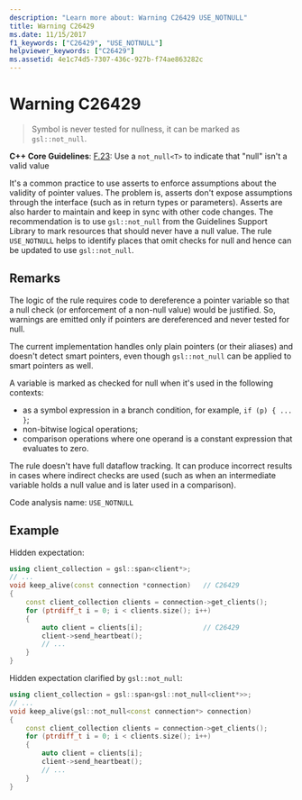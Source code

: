 ```yaml
---
description: "Learn more about: Warning C26429 USE_NOTNULL"
title: Warning C26429
ms.date: 11/15/2017
f1_keywords: ["C26429", "USE_NOTNULL"]
helpviewer_keywords: ["C26429"]
ms.assetid: 4e1c74d5-7307-436c-927b-f74ae863282c
---
```

# Warning C26429

> Symbol is never tested for nullness, it can be marked as `gsl::not_null`.

**C++ Core Guidelines**:
[F.23](https://github.com/isocpp/CppCoreGuidelines/blob/master/CppCoreGuidelines.md#f23-use-a-not_nullt-to-indicate-that-null-is-not-a-valid-value): Use a `not_null<T>` to indicate that "null" isn't a valid value

It's a common practice to use asserts to enforce assumptions about the validity of pointer values. The problem is, asserts don't expose assumptions through the interface (such as in return types or parameters). Asserts are also harder to maintain and keep in sync with other code changes. The recommendation is to use `gsl::not_null` from the Guidelines Support Library to mark resources that should never have a null value. The rule `USE_NOTNULL` helps to identify places that omit checks for null and hence can be updated to use `gsl::not_null`.

## Remarks

The logic of the rule requires code to dereference a pointer variable so that a null check (or enforcement of a non-null value) would be justified. So, warnings are emitted only if pointers are dereferenced and never tested for null.

The current implementation handles only plain pointers (or their aliases) and doesn't detect smart pointers, even though `gsl::not_null` can be applied to smart pointers as well.

A variable is marked as checked for null when it's used in the following contexts:

- as a symbol expression in a branch condition, for example, `if (p) { ... }`;
- non-bitwise logical operations;
- comparison operations where one operand is a constant expression that evaluates to zero.

The rule doesn't have full dataflow tracking. It can produce incorrect results in cases where indirect checks are used (such as when an intermediate variable holds a null value and is later used in a comparison).

Code analysis name: `USE_NOTNULL`

## Example

Hidden expectation:

```cpp
using client_collection = gsl::span<client*>;
// ...
void keep_alive(const connection *connection)   // C26429
{
    const client_collection clients = connection->get_clients();
    for (ptrdiff_t i = 0; i < clients.size(); i++)
    {
        auto client = clients[i];               // C26429
        client->send_heartbeat();
        // ...
    }
}
```

Hidden expectation clarified by `gsl::not_null`:

```cpp
using client_collection = gsl::span<gsl::not_null<client*>>;
// ...
void keep_alive(gsl::not_null<const connection*> connection)
{
    const client_collection clients = connection->get_clients();
    for (ptrdiff_t i = 0; i < clients.size(); i++)
    {
        auto client = clients[i];
        client->send_heartbeat();
        // ...
    }
}
```

